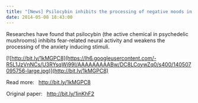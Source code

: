 ```yaml
---
title: "[News] Psilocybin inhibits the processing of negative moods in the brain"
date: 2014-05-08 18:43:00
---
```


Researches have found that psilocybin (the active chemical in psychedelic mushrooms) inhibits fear-related neural activity and weakens the processing of the anxiety inducing stimuli. 

[![http://bit.ly/1kMGPC8](https://lh6.googleusercontent.com/-R5L1JzVnNCs/U3RYsqWj99I/AAAAAAAAABw/DC8LCoywZq0/s400/140507095756-large.jpg)](http://bit.ly/1kMGPC8)

Read more:  
<http://bit.ly/1kMGPC8>

Original paper:  
<http://bit.ly/1inKhF2>

